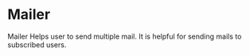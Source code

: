 # Mailer
Mailer Helps user to send multiple mail. It is helpful for sending mails to subscribed users.
